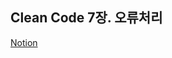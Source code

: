 ## Clean Code 7장. 오류처리
[Notion](https://mountainous-grill-560.notion.site/7-900c0a25a1934e999991b29b01aac943)
